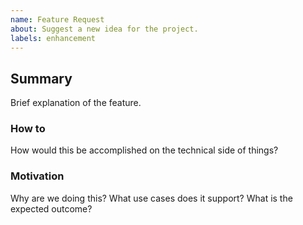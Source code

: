 ```yaml
---
name: Feature Request
about: Suggest a new idea for the project.
labels: enhancement
---
```

## Summary
Brief explanation of the feature.
### How to
How would this be accomplished on the technical side of things?
### Motivation
Why are we doing this? What use cases does it support? What is the expected outcome?
